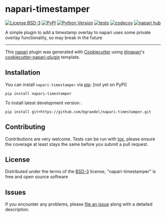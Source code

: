 # napari-timestamper

[![License BSD-3](https://img.shields.io/pypi/l/napari-timestamper.svg?color=green)](https://github.com/bgraedel/napari-timestamper/raw/main/LICENSE)
[![PyPI](https://img.shields.io/pypi/v/napari-timestamper.svg?color=green)](https://pypi.org/project/napari-timestamper)
[![Python Version](https://img.shields.io/pypi/pyversions/napari-timestamper.svg?color=green)](https://python.org)
[![tests](https://github.com/bgraedel/napari-timestamper/workflows/tests/badge.svg)](https://github.com/bgraedel/napari-timestamper/actions)
[![codecov](https://codecov.io/gh/bgraedel/napari-timestamper/branch/main/graph/badge.svg)](https://codecov.io/gh/bgraedel/napari-timestamper)
[![napari hub](https://img.shields.io/endpoint?url=https://api.napari-hub.org/shields/napari-timestamper)](https://napari-hub.org/plugins/napari-timestamper)

A simple plugin to add a timestamp overlay to napari
uses some private overlay functionality, so may break in the future

----------------------------------

This [napari] plugin was generated with [Cookiecutter] using [@napari]'s [cookiecutter-napari-plugin] template.

<!--
Don't miss the full getting started guide to set up your new package:
https://github.com/napari/cookiecutter-napari-plugin#getting-started

and review the napari docs for plugin developers:
https://napari.org/stable/plugins/index.html
-->

## Installation

You can install `napari-timestamper` via [pip]: [not yet on PyPI]

    pip install napari-timestamper



To install latest development version :

    pip install git+https://github.com/bgraedel/napari-timestamper.git


## Contributing

Contributions are very welcome. Tests can be run with [tox], please ensure
the coverage at least stays the same before you submit a pull request.

## License

Distributed under the terms of the [BSD-3] license,
"napari-timestamper" is free and open source software

## Issues

If you encounter any problems, please [file an issue] along with a detailed description.

[napari]: https://github.com/napari/napari
[Cookiecutter]: https://github.com/audreyr/cookiecutter
[@napari]: https://github.com/napari
[MIT]: http://opensource.org/licenses/MIT
[BSD-3]: http://opensource.org/licenses/BSD-3-Clause
[GNU GPL v3.0]: http://www.gnu.org/licenses/gpl-3.0.txt
[GNU LGPL v3.0]: http://www.gnu.org/licenses/lgpl-3.0.txt
[Apache Software License 2.0]: http://www.apache.org/licenses/LICENSE-2.0
[Mozilla Public License 2.0]: https://www.mozilla.org/media/MPL/2.0/index.txt
[cookiecutter-napari-plugin]: https://github.com/napari/cookiecutter-napari-plugin

[file an issue]: https://github.com/bgraedel/napari-timestamper/issues

[napari]: https://github.com/napari/napari
[tox]: https://tox.readthedocs.io/en/latest/
[pip]: https://pypi.org/project/pip/
[PyPI]: https://pypi.org/
